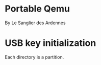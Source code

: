 Portable Qemu  
=============  
  
By Le Sanglier des Ardennes  
  
  
USB key initialization  
======================  
  
Each directory is a partition.  
    
